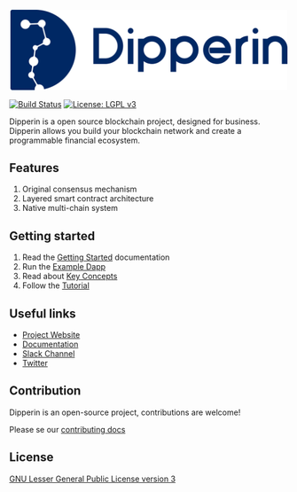 <p align="center">
  <img src="./docs/source/images/dipperin_logo.png" alt="Dipperin" width="500">
</p>

[![Build Status](https://img.shields.io/travis/legacy-icons/license-icons.svg)](https://travis-ci.org/legacy-icons/license-icons)
[![License: LGPL v3](https://img.shields.io/badge/License-LGPL%20v3-blue.svg)](https://www.gnu.org/licenses/lgpl-3.0)

Dipperin is a open source blockchain project, designed for business. Dipperin allows you build your blockchain network and create a programmable financial ecosystem.

## Features
1. Original consensus mechanism
2. Layered smart contract architecture
3. Native multi-chain system

## Getting started
1. Read the [Getting Started](https://dipperin.readthedocs.io/en/latest/index.html) documentation
2. Run the [Example Dapp](https://dipperin.readthedocs.io/en/latest/Dapps.html)
3. Read about [Key Concepts](https://dipperin.readthedocs.io/en/latest/Keyconsepts.html)
4. Follow the [Tutorial](https://dipperin.readthedocs.io/en/latest/Tutorials.html)

## Useful links
- [Project Website](http://www.dipperin.com)
- [Documentation](https://dipperin.readthedocs.io/en/latest/index.html)
- [Slack Channel](https://join.slack.com/t/dipperin/shared_invite/enQtNTk5NTEzMDUyNTk4LTNmNjEzZjQyZWZiODFmNjAzZWUyNDNhYzhkYzI3ZWRlZTZmNmRiNDdjODMzYThkOGZkNTZlMGQ4MGE2OWU1MzA)
- [Twitter](https://twitter.com/Dipperin2018)

## Contribution
Dipperin is an open-source project, contributions are welcome!

Please se our [contributing docs](./CONTRIBUTING.md)

## License
[GNU Lesser General Public License version 3](https://www.gnu.org/licenses/lgpl-3.0)

